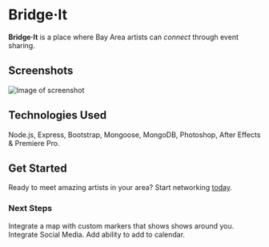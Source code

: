 # Bridge·It

**Bridge·It** is a place where Bay Area artists can *connect* through event sharing.
  

## Screenshots

![Image of screenshot](https://i.imgur.com/zjW4nZo.png)  
  

## Technologies Used

Node.js, Express, Bootstrap, Mongoose, MongoDB, Photoshop, After Effects & Premiere Pro.

  

## Get Started

Ready to meet amazing artists in your area? Start networking [today](https://bridge-it.herokuapp.com  "Bridge·It").

  

### Next Steps
Integrate a map with custom markers that shows shows around you.
Integrate Social Media.
Add ability to add to calendar.